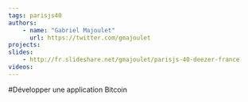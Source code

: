 ```yaml
---
tags: parisjs40
authors:
    - name: "Gabriel Majoulet"
      url: https://twitter.com/gmajoulet
projects:
slides:
    - http://fr.slideshare.net/gmajoulet/parisjs-40-deezer-france
videos:
---
```

#Développer une application Bitcoin
